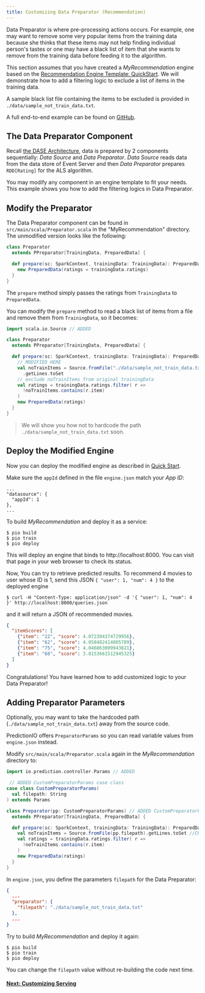 ```yaml
---
title: Customizing Data Preparator (Recommendation)
---
```



Data Preparator is where pre-processing actions occurs. For example, one may
want to remove some very popular items from the training data because she thinks
that these items may not help finding individual person's tastes or one may have
a black list of item that she wants to remove from the training data before
feeding it to the algorithm.

This section assumes that you have created a *MyRecommendation* engine based on
the [Recommendation Engine Template: QuickStart](quickstart.html). We will
demonstrate how to add a filtering logic to exclude a list of items in the
training data.

A sample black list file containing the items to be excluded is provided in
`./data/sample_not_train_data.txt`.

A full end-to-end example can be found on
[GitHub](https://github.com/PredictionIO/PredictionIO/tree/master/examples/scala-parallel-recommendation-custom-preparator).

## The Data Preparator Component

Recall [the DASE Architecture](../start/engines.html), data is prepared by 2
components sequentially: *Data Source* and *Data Preparator*. *Data Source*
reads data from the data store of Event Server and then *Data Preparator*
prepares `RDD[Rating]` for the ALS algorithm.

You may modify any component in an engine template to fit your needs. This
example shows you how to add the filtering logics in Data Preparator.

## Modify the Preparator

The Data Preparator component can be found in `src/main/scala/Preparator.scala`
in the "MyRecommendation" directory. The unmodified version looks like the
following:

```scala
class Preparator
  extends PPreparator[TrainingData, PreparedData] {

  def prepare(sc: SparkContext, trainingData: TrainingData): PreparedData = {
    new PreparedData(ratings = trainingData.ratings)
  }
}
```

The `prepare` method simply passes the ratings from `TrainingData` to
`PreparedData`.

You can modify the `prepare` method to read a black list of items from a file
and remove them from `TrainingData`, so it becomes:

```scala
import scala.io.Source // ADDED

class Preparator
  extends PPreparator[TrainingData, PreparedData] {

  def prepare(sc: SparkContext, trainingData: TrainingData): PreparedData = {
    // MODIFIED HERE
    val noTrainItems = Source.fromFile("./data/sample_not_train_data.txt")
      .getLines.toSet
    // exclude noTrainItems from original trainingData
    val ratings = trainingData.ratings.filter( r =>
      !noTrainItems.contains(r.item)
    )
    new PreparedData(ratings)
  }
}
```

> We will show you how not to hardcode the path
`./data/sample_not_train_data.txt` soon.


## Deploy the Modified Engine

Now you can deploy the modified engine as described in [Quick
Start](quickstart.html).

Make sure the `appId` defined in the file `engine.json` match your *App ID*:

```
...
"datasource": {
  "appId": 1
},
...
```

To build *MyRecommendation* and deploy it as a service:

```
$ pio build
$ pio train
$ pio deploy
```

This will deploy an engine that binds to http://localhost:8000. You can visit
that page in your web browser to check its status.

Now, You can try to retrieve predicted results. To recommend 4 movies to user
whose ID is 1, send this JSON `{ "user": 1, "num": 4 }` to the deployed engine

```
$ curl -H "Content-Type: application/json" -d '{ "user": 1, "num": 4 }' http://localhost:8000/queries.json
```

and it will return a JSON of recommended movies.

```json
{
  "itemScores": [
    {"item": "22", "score": 4.072304374729956},
    {"item": "62", "score": 4.058482414005789},
    {"item": "75", "score": 4.046063009943821},
    {"item": "68", "score": 3.8153661512945325}
  ]
}
```

Congratulations! You have learned how to add customized logic to your Data
Preparator!

##  Adding Preparator Parameters

Optionally, you may want to take the hardcoded path
(`./data/sample_not_train_data.txt`) away from the source code.

PredictionIO offers `PreparatorParams` so you can read variable values from
`engine.json` instead.

Modify `src/main/scala/Preparator.scala` again in the *MyRecommendation*
directory to:

```scala
import io.prediction.controller.Params // ADDED

 // ADDED CustomPreparatorParams case class
case class CustomPreparatorParams(
  val filepath: String
) extends Params

class Preparator(pp: CustomPreparatorParams) // ADDED CustomPreparatorParams
  extends PPreparator[TrainingData, PreparedData] {

  def prepare(sc: SparkContext, trainingData: TrainingData): PreparedData = {
    val noTrainItems = Source.fromFile(pp.filepath).getLines.toSet //CHANGED
    val ratings = trainingData.ratings.filter( r =>
      !noTrainItems.contains(r.item)
    )
    new PreparedData(ratings)
  }
}

```

In `engine.json`, you define the parameters `filepath` for the Data Preparator:

```json
{
  ...
  "preparator": {
    "filepath": "./data/sample_not_train_data.txt"
  },
  ...
}
```

Try to build *MyRecommendation* and deploy it again:

```
$ pio build
$ pio train
$ pio deploy
```

You can change the `filepath` value without re-building the code next time.

#### [Next: Customizing Serving](customize-serving.html)
